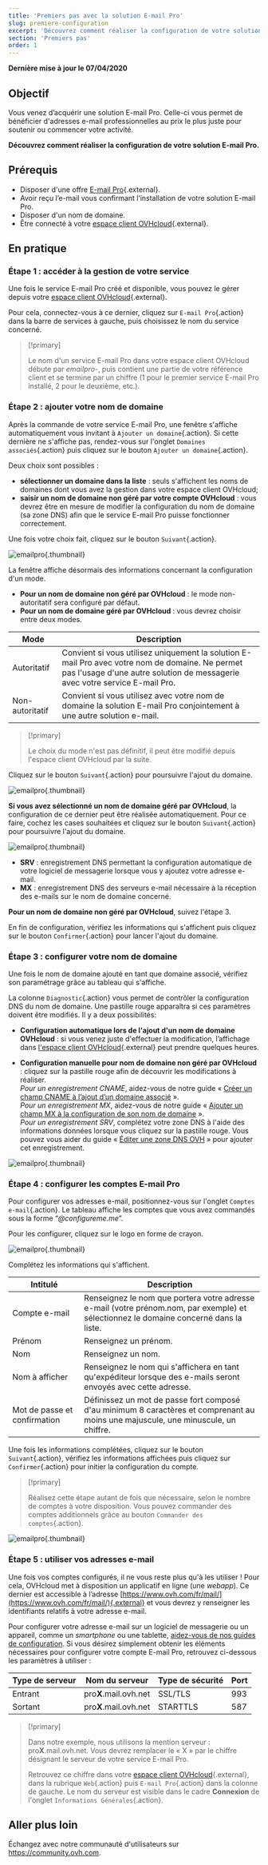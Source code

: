 ```yaml
---
title: 'Premiers pas avec la solution E-mail Pro'
slug: premiere-configuration
excerpt: 'Découvrez comment réaliser la configuration de votre solution E-mail Pro'
section: 'Premiers pas'
order: 1
---
```


**Dernière mise à jour le 07/04/2020**

## Objectif

Vous venez d’acquérir une solution E-mail Pro. Celle-ci vous permet de bénéficier d'adresses e-mail professionnelles au prix le plus juste pour soutenir ou commencer votre activité.

**Découvrez comment réaliser la configuration de votre solution E-mail Pro.**

## Prérequis

- Disposer d'une offre [E-mail Pro]({ovh_www}/emails/email-pro/){.external}.
- Avoir reçu l’e-mail vous confirmant l’installation de votre solution E-mail Pro.
- Disposer d'un nom de domaine.
- Être connecté à votre [espace client OVHcloud](https://www.ovh.com/auth/?action=gotomanager){.external}.

## En pratique

### Étape 1 : accéder à la gestion de votre service

Une fois le service E-mail Pro créé et disponible, vous pouvez le gérer depuis votre [espace client OVHcloud](https://www.ovh.com/auth/?action=gotomanager){.external}.

Pour cela, connectez-vous à ce dernier, cliquez sur `E-mail Pro`{.action} dans la barre de services à gauche, puis choisissez le nom du service concerné.

> [!primary]
>
> Le nom d'un service E-mail Pro dans votre espace client OVHcloud débute par *emailpro-*, puis contient une partie de votre référence client et se termine par un chiffre (1 pour le premier service E-mail Pro installé, 2 pour le deuxième, etc.).
>

### Étape 2 : ajouter votre nom de domaine

Après la commande de votre service E-mail Pro, une fenêtre s'affiche automatiquement vous invitant à `Ajouter un domaine`{.action}. Si cette dernière ne s'affiche pas, rendez-vous sur l'onglet `Domaines associés`{.action} puis cliquez sur le bouton `Ajouter un domaine`{.action}.

Deux choix sont possibles :

- **sélectionner un domaine dans la liste** : seuls s'affichent les noms de domaines dont vous avez la gestion dans votre espace client OVHcloud;
- **saisir un nom de domaine non géré par votre compte OVHcloud** : vous devrez être en mesure de modifier la configuration du nom de domaine (sa zone DNS) afin que le service E-mail Pro puisse fonctionner correctement.

Une fois votre choix fait, cliquez sur le bouton `Suivant`{.action}.

![emailpro](images/first_config_email_pro_add_domain.png){.thumbnail}

La fenêtre affiche désormais des informations concernant la configuration d'un mode.

- **Pour un nom de domaine non géré par OVHcloud** : le mode non-autoritatif sera configuré par défaut.
- **Pour un nom de domaine géré par OVHcloud** : vous devrez choisir entre deux modes.

|Mode|Description|
|---|---|
|Autoritatif|Convient si vous utilisez uniquement la solution E-mail Pro avec votre nom de domaine. Ne permet pas l'usage d'une autre solution de messagerie avec votre service E-mail Pro.|
|Non-autoritatif|Convient si vous utilisez avec votre nom de domaine la solution E-mail Pro conjointement à une autre solution e-mail.| 

> [!primary]
>
> Le choix du mode n'est pas définitif, il peut être modifié depuis l'espace client OVHcloud par la suite.
>

Cliquez sur le bouton `Suivant`{.action} pour poursuivre l'ajout du domaine.

![emailpro](images/first_config_email_pro_add_domain_step2.png){.thumbnail}

**Si vous avez sélectionné un nom de domaine géré par OVHcloud**, la configuration de ce dernier peut être réalisée automatiquement. Pour ce faire, cochez les cases souhaitées et cliquez sur le bouton `Suivant`{.action} pour poursuivre l'ajout du domaine.

![emailpro](images/first_config_email_pro_add_domain_step3.png){.thumbnail}

- **SRV** : enregistrement DNS permettant la configuration automatique de votre logiciel de messagerie lorsque vous y ajoutez votre adresse e-mail.
- **MX** : enregistrement DNS des serveurs e-mail nécessaire à la réception des e-mails sur le nom de domaine concerné.

**Pour un nom de domaine non géré par OVHcloud**, suivez l'étape 3.

En fin de configuration, vérifiez les informations qui s'affichent puis cliquez sur le bouton `Confirmer`{.action} pour lancer l'ajout du domaine.

### Étape 3 : configurer votre nom de domaine

Une fois le nom de domaine ajouté en tant que domaine associé, vérifiez son paramétrage grâce au tableau qui s'affiche.

La colonne `Diagnostic`{.action} vous permet de contrôler la configuration DNS du nom de domaine. Une pastille rouge apparaîtra si ces paramètres doivent être modifiés. Il y a deux possibilités:

- **Configuration automatique lors de l'ajout d'un nom de domaine OVHcloud** : si vous venez juste d'effectuer la modification, l’affichage dans [l'espace client OVHcloud](https://www.ovh.com/auth/?action=gotomanager){.external} peut prendre quelques heures.

- **Configuration manuelle pour nom de domaine non géré par OVHcloud** : cliquez sur la pastille rouge afin de découvrir les modifications à réaliser. <br>*Pour un enregistrement CNAME*, aidez-vous de notre guide « [Créer un champ CNAME à l’ajout d’un domaine associé](../../microsoft-collaborative-solutions/exchange-ajouter-un-champ-de-type-cname/) ». <br>*Pour un enregistrement MX*, aidez-vous de notre guide « [Ajouter un champ MX à la configuration de son nom de domaine](../../domains/mail-mutualise-guide-de-configuration-mx-avec-zone-dns-ovh/) ». <br>*Pour un enregistrement SRV*, complétez votre zone DNS à l'aide des informations données lorsque vous cliquez sur la pastille rouge. Vous pouvez vous aider du guide « [Éditer une zone DNS OVH](../../domains/editer-ma-zone-dns/) » pour ajouter cet enregistrement.

![emailpro](images/first_config_email_pro_configure_domain_update.png){.thumbnail}

### Étape 4 : configurer les comptes E-mail Pro

Pour configurer vos adresses e-mail, positionnez-vous sur l'onglet `Comptes e-mail`{.action}. Le tableau affiche les comptes que vous avez commandés sous la forme “*@configureme.me*”.

Pour les configurer, cliquez sur le logo en forme de crayon.

![emailpro](images/first_config_email_pro_configure_email_accounts.png){.thumbnail}

Complétez les informations qui s'affichent.

|Intitulé|Description|
|---|---|
|Compte e-mail|Renseignez le nom que portera votre adresse e-mail (votre prénom.nom, par exemple) et sélectionnez le domaine concerné dans la liste.|
|Prénom|Renseignez un prénom.|
|Nom|Renseignez un nom.|
|Nom à afficher|Renseignez le nom qui s'affichera en tant qu'expéditeur lorsque des e-mails seront envoyés avec cette adresse.|
|Mot de passe et confirmation|Définissez un mot de passe fort composé d'au minimum 8 caractères et comprenant au moins une majuscule, une minuscule, un chiffre.| 

Une fois les informations complétées, cliquez sur le bouton `Suivant`{.action}, vérifiez les informations affichées puis cliquez sur `Confirmer`{.action} pour initier la configuration du compte.

> [!primary]
>
> Réalisez cette étape autant de fois que nécessaire, selon le nombre de comptes à votre disposition. Vous pouvez commander des comptes additionnels grâce au bouton `Commander des comptes`{.action}.
>

![emailpro](images/first_config_email_pro_configure_email_accounts_step2.png){.thumbnail}

### Étape 5 : utiliser vos adresses e-mail

Une fois vos comptes configurés, il ne vous reste plus qu'à les utiliser ! Pour cela, OVHcloud met à disposition un applicatif en ligne (une *webapp*). Ce dernier est accessible à l’adresse [https://www.ovh.com/fr/mail/](https://www.ovh.com/fr/mail/){.external} et vous devrez y renseigner les identifiants relatifs à votre adresse e-mail.

Pour configurer votre adresse e-mail sur un logiciel de messagerie ou un appareil, comme un _smartphone_ ou une tablette, [aidez-vous de nos guides de configuration](../). Si vous désirez simplement obtenir les éléments nécessaires pour configurer votre compte E-mail Pro, retrouvez ci-dessous les paramètres à utiliser :

|Type de serveur|Nom du serveur|Type de sécurité|Port|
|---|---|---|---|
|Entrant|pro**X**.mail.ovh.net|SSL/TLS|993|
|Sortant|pro**X**.mail.ovh.net|STARTTLS|587|

> [!primary]
>
> Dans notre exemple, nous utilisons la mention serveur : pro**X**.mail.ovh.net. Vous devrez remplacer le « X » par le chiffre désignant le serveur de votre service E-mail Pro.
> 
> Retrouvez ce chiffre dans votre [espace client OVHcloud](https://www.ovh.com/auth/?action=gotomanager){.external}, dans la rubrique `Web`{.action} puis `E-mail Pro`{.action}
>  dans la colonne de gauche. Le nom du serveur est visible dans le cadre **Connexion** de l'onglet `Informations Générales`{.action}.
> 

## Aller plus loin

Échangez avec notre communauté d'utilisateurs sur <https://community.ovh.com>.